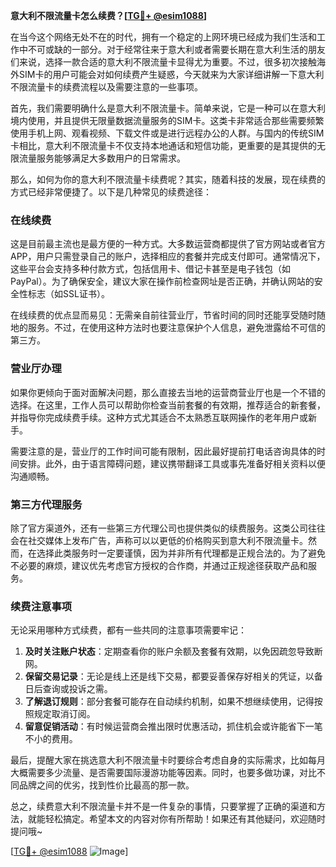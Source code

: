 **意大利不限流量卡怎么续费？[[TG💪+ @esim1088](https://t.me/s/esim1088)]**

在当今这个网络无处不在的时代，拥有一个稳定的上网环境已经成为我们生活和工作中不可或缺的一部分。对于经常往来于意大利或者需要长期在意大利生活的朋友们来说，选择一款合适的意大利不限流量卡显得尤为重要。不过，很多初次接触海外SIM卡的用户可能会对如何续费产生疑惑，今天就来为大家详细讲解一下意大利不限流量卡的续费流程以及需要注意的一些事项。

首先，我们需要明确什么是意大利不限流量卡。简单来说，它是一种可以在意大利境内使用，并且提供无限量数据流量服务的SIM卡。这类卡非常适合那些需要频繁使用手机上网、观看视频、下载文件或是进行远程办公的人群。与国内的传统SIM卡相比，意大利不限流量卡不仅支持本地通话和短信功能，更重要的是其提供的无限流量服务能够满足大多数用户的日常需求。

那么，如何为你的意大利不限流量卡续费呢？其实，随着科技的发展，现在续费的方式已经非常便捷了。以下是几种常见的续费途径：

### 在线续费

这是目前最主流也是最方便的一种方式。大多数运营商都提供了官方网站或者官方APP，用户只需登录自己的账户，选择相应的套餐并完成支付即可。通常情况下，这些平台会支持多种付款方式，包括信用卡、借记卡甚至是电子钱包（如PayPal）。为了确保安全，建议大家在操作前检查网址是否正确，并确认网站的安全性标志（如SSL证书）。

在线续费的优点显而易见：无需亲自前往营业厅，节省时间的同时还能享受随时随地的服务。不过，在使用这种方法时也要注意保护个人信息，避免泄露给不可信的第三方。

### 营业厅办理

如果你更倾向于面对面解决问题，那么直接去当地的运营商营业厅也是一个不错的选择。在这里，工作人员可以帮助你检查当前套餐的有效期，推荐适合的新套餐，并指导你完成续费手续。这种方式尤其适合不太熟悉互联网操作的老年用户或新手。

需要注意的是，营业厅的工作时间可能有限制，因此最好提前打电话咨询具体的时间安排。此外，由于语言障碍问题，建议携带翻译工具或事先准备好相关资料以便沟通顺畅。

### 第三方代理服务

除了官方渠道外，还有一些第三方代理公司也提供类似的续费服务。这类公司往往会在社交媒体上发布广告，声称可以以更低的价格购买到意大利不限流量卡。然而，在选择此类服务时一定要谨慎，因为并非所有代理都是正规合法的。为了避免不必要的麻烦，建议优先考虑官方授权的合作商，并通过正规途径获取产品和服务。

### 续费注意事项

无论采用哪种方式续费，都有一些共同的注意事项需要牢记：

1. **及时关注账户状态**：定期查看你的账户余额及套餐有效期，以免因疏忽导致断网。
2. **保留交易记录**：无论是线上还是线下交易，都要妥善保存好相关的凭证，以备日后查询或投诉之需。
3. **了解退订规则**：部分套餐可能存在自动续约机制，如果不想继续使用，记得按照规定取消订阅。
4. **留意促销活动**：有时候运营商会推出限时优惠活动，抓住机会或许能省下一笔不小的费用。

最后，提醒大家在挑选意大利不限流量卡时要综合考虑自身的实际需求，比如每月大概需要多少流量、是否需要国际漫游功能等因素。同时，也要多做功课，对比不同品牌之间的优劣，找到性价比最高的那一款。

总之，续费意大利不限流量卡并不是一件复杂的事情，只要掌握了正确的渠道和方法，就能轻松搞定。希望本文的内容对你有所帮助！如果还有其他疑问，欢迎随时提问哦~

[[TG💪+ @esim1088](https://t.me/s/esim1088) ![Image](https://i.postimg.cc/4NQfJmqS/Snipaste-2025-05-13-00-14-12.png)]